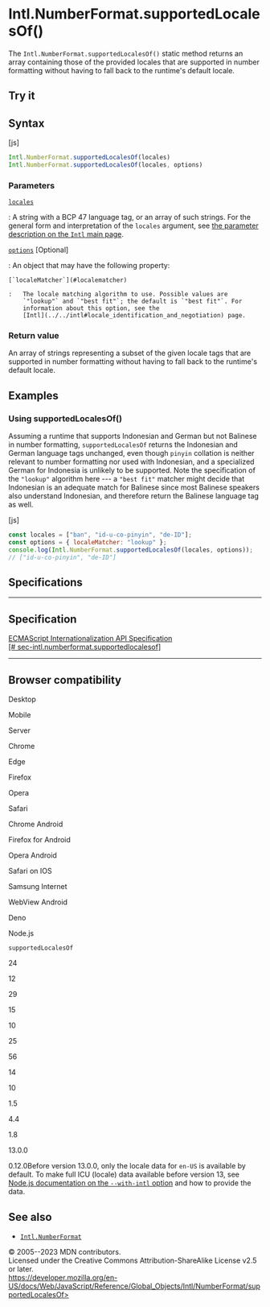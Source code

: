 Intl.NumberFormat.supportedLocalesOf()
======================================

 
The `Intl.NumberFormat.supportedLocalesOf()` static method returns an
array containing those of the provided locales that are supported in
number formatting without having to fall back to the runtime\'s default
locale.


 
Try it 
------

 



 
Syntax
------

 
 
 
[js]


```js
Intl.NumberFormat.supportedLocalesOf(locales)
Intl.NumberFormat.supportedLocalesOf(locales, options)
```




 
### Parameters

 

[`locales`](#locales)

:   A string with a BCP 47 language tag, or an array of such strings.
    For the general form and interpretation of the `locales` argument,
    see [the parameter description on the `Intl` main
    page](../../intl#locales_argument).

[`options`](#options) [Optional]

:   An object that may have the following property:

    [`localeMatcher`](#localematcher)

    :   The locale matching algorithm to use. Possible values are
        `"lookup"` and `"best fit"`; the default is `"best fit"`. For
        information about this option, see the
        [Intl](../../intl#locale_identification_and_negotiation) page.



 
### Return value 

 
An array of strings representing a subset of the given locale tags that
are supported in number formatting without having to fall back to the
runtime\'s default locale.



 
Examples
--------


 
### Using supportedLocalesOf() 

 
Assuming a runtime that supports Indonesian and German but not Balinese
in number formatting, `supportedLocalesOf` returns the Indonesian and
German language tags unchanged, even though `pinyin` collation is
neither relevant to number formatting nor used with Indonesian, and a
specialized German for Indonesia is unlikely to be supported. Note the
specification of the `"lookup"` algorithm here --- a `"best fit"`
matcher might decide that Indonesian is an adequate match for Balinese
since most Balinese speakers also understand Indonesian, and therefore
return the Balinese language tag as well.

 
 
[js]


```js
const locales = ["ban", "id-u-co-pinyin", "de-ID"];
const options = { localeMatcher: "lookup" };
console.log(Intl.NumberFormat.supportedLocalesOf(locales, options));
// ["id-u-co-pinyin", "de-ID"]
```




Specifications
--------------

 
  -----------------------------------------------------------------------------------------------------------------------
  Specification
  -----------------------------------------------------------------------------------------------------------------------
  [ECMAScript Internationalization API Specification\
  [\#
  sec-intl.numberformat.supportedlocalesof]](https://tc39.es/ecma402/#sec-intl.numberformat.supportedlocalesof)

  -----------------------------------------------------------------------------------------------------------------------


Browser compatibility 
---------------------

 


Desktop

Mobile

Server

Chrome

Edge

Firefox

Opera

Safari

Chrome Android

Firefox for Android

Opera Android

Safari on IOS

Samsung Internet

WebView Android

Deno

Node.js

`supportedLocalesOf`

24

12

29

15

10

25

56

14

10

1.5

4.4

1.8

13.0.0

0.12.0Before version 13.0.0, only the locale data for `en-US` is
available by default. To make full ICU (locale) data available before
version 13, see [Node.js documentation on the `--with-intl`
option](https://nodejs.org/docs/latest/api/intl.html#intl_options_for_building_node_js)
and how to provide the data.

 
See also 
--------

 
-   [`Intl.NumberFormat`](../numberformat)



 
© 2005--2023 MDN contributors.\
Licensed under the Creative Commons Attribution-ShareAlike License v2.5
or later.\
https://developer.mozilla.org/en-US/docs/Web/JavaScript/Reference/Global_Objects/Intl/NumberFormat/supportedLocalesOf>

